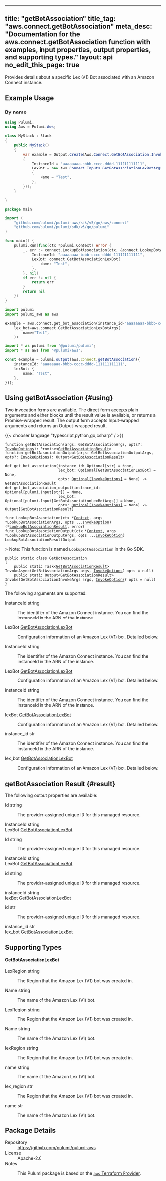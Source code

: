 
---
title: "getBotAssociation"
title_tag: "aws.connect.getBotAssociation"
meta_desc: "Documentation for the aws.connect.getBotAssociation function with examples, input properties, output properties, and supporting types."
layout: api
no_edit_this_page: true
---



<!-- WARNING: this file was generated by Pulumi Docs Generator. -->
<!-- Do not edit by hand unless you're certain you know what you are doing! -->

Provides details about a specific Lex (V1) Bot associated with an Amazon Connect instance.


<div><pulumi-examples>

## Example Usage

<div><pulumi-chooser type="language" options="typescript,python,go,csharp"></pulumi-chooser></div>


### By name


<div>
<pulumi-choosable type="language" values="csharp">

```csharp
using Pulumi;
using Aws = Pulumi.Aws;

class MyStack : Stack
{
    public MyStack()
    {
        var example = Output.Create(Aws.Connect.GetBotAssociation.InvokeAsync(new Aws.Connect.GetBotAssociationArgs
        {
            InstanceId = "aaaaaaaa-bbbb-cccc-dddd-111111111111",
            LexBot = new Aws.Connect.Inputs.GetBotAssociationLexBotArgs
            {
                Name = "Test",
            },
        }));
    }

}
```


</pulumi-choosable>
</div>


<div>
<pulumi-choosable type="language" values="go">

```go
package main

import (
	"github.com/pulumi/pulumi-aws/sdk/v5/go/aws/connect"
	"github.com/pulumi/pulumi/sdk/v3/go/pulumi"
)

func main() {
	pulumi.Run(func(ctx *pulumi.Context) error {
		_, err := connect.LookupBotAssociation(ctx, &connect.LookupBotAssociationArgs{
			InstanceId: "aaaaaaaa-bbbb-cccc-dddd-111111111111",
			LexBot: connect.GetBotAssociationLexBot{
				Name: "Test",
			},
		}, nil)
		if err != nil {
			return err
		}
		return nil
	})
}
```


</pulumi-choosable>
</div>


<div>
<pulumi-choosable type="language" values="python">

```python
import pulumi
import pulumi_aws as aws

example = aws.connect.get_bot_association(instance_id="aaaaaaaa-bbbb-cccc-dddd-111111111111",
    lex_bot=aws.connect.GetBotAssociationLexBotArgs(
        name="Test",
    ))
```


</pulumi-choosable>
</div>


<div>
<pulumi-choosable type="language" values="typescript">


```typescript
import * as pulumi from "@pulumi/pulumi";
import * as aws from "@pulumi/aws";

const example = pulumi.output(aws.connect.getBotAssociation({
    instanceId: "aaaaaaaa-bbbb-cccc-dddd-111111111111",
    lexBot: {
        name: "Test",
    },
}));
```


</pulumi-choosable>
</div>





</pulumi-examples></div>




## Using getBotAssociation {#using}

Two invocation forms are available. The direct form accepts plain
arguments and either blocks until the result value is available, or
returns a Promise-wrapped result. The output form accepts
Input-wrapped arguments and returns an Output-wrapped result.

{{< chooser language "typescript,python,go,csharp" / >}}


<div>
<pulumi-choosable type="language" values="javascript,typescript">
<div class="highlight"
><pre class="chroma"><code class="language-typescript" data-lang="typescript"
><span class="k">function </span>getBotAssociation<span class="p">(</span><span class="nx">args</span><span class="p">:</span> <span class="nx">GetBotAssociationArgs</span><span class="p">,</span> <span class="nx">opts</span><span class="p">?:</span> <span class="nx"><a href="/docs/reference/pkg/nodejs/pulumi/pulumi/#InvokeOptions">InvokeOptions</a></span><span class="p">): Promise&lt;<span class="nx"><a href="#result">GetBotAssociationResult</a></span>></span
><span class="k">
function </span>getBotAssociationOutput<span class="p">(</span><span class="nx">args</span><span class="p">:</span> <span class="nx">GetBotAssociationOutputArgs</span><span class="p">,</span> <span class="nx">opts</span><span class="p">?:</span> <span class="nx"><a href="/docs/reference/pkg/nodejs/pulumi/pulumi/#InvokeOptions">InvokeOptions</a></span><span class="p">): Output&lt;<span class="nx"><a href="#result">GetBotAssociationResult</a></span>></span
></code></pre></div>
</pulumi-choosable>
</div>


<div>
<pulumi-choosable type="language" values="python">
<div class="highlight"><pre class="chroma"><code class="language-python" data-lang="python"
><span class="k">def </span>get_bot_association<span class="p">(</span><span class="nx">instance_id</span><span class="p">:</span> <span class="nx">Optional[str]</span> = None<span class="p">,</span>
                        <span class="nx">lex_bot</span><span class="p">:</span> <span class="nx">Optional[GetBotAssociationLexBot]</span> = None<span class="p">,</span>
                        <span class="nx">opts</span><span class="p">:</span> <span class="nx"><a href="/docs/reference/pkg/python/pulumi/#pulumi.InvokeOptions">Optional[InvokeOptions]</a></span> = None<span class="p">) -&gt;</span> <span>GetBotAssociationResult</span
><span class="k">
def </span>get_bot_association_output<span class="p">(</span><span class="nx">instance_id</span><span class="p">:</span> <span class="nx">Optional[pulumi.Input[str]]</span> = None<span class="p">,</span>
                        <span class="nx">lex_bot</span><span class="p">:</span> <span class="nx">Optional[pulumi.Input[GetBotAssociationLexBotArgs]]</span> = None<span class="p">,</span>
                        <span class="nx">opts</span><span class="p">:</span> <span class="nx"><a href="/docs/reference/pkg/python/pulumi/#pulumi.InvokeOptions">Optional[InvokeOptions]</a></span> = None<span class="p">) -&gt;</span> <span>Output[GetBotAssociationResult]</span
></code></pre></div>
</pulumi-choosable>
</div>


<div>
<pulumi-choosable type="language" values="go">
<div class="highlight"><pre class="chroma"><code class="language-go" data-lang="go"
><span class="k">func </span>LookupBotAssociation<span class="p">(</span><span class="nx">ctx</span><span class="p"> *</span><span class="nx"><a href="https://pkg.go.dev/github.com/pulumi/pulumi/sdk/v3/go/pulumi?tab=doc#Context">Context</a></span><span class="p">,</span> <span class="nx">args</span><span class="p"> *</span><span class="nx">LookupBotAssociationArgs</span><span class="p">,</span> <span class="nx">opts</span><span class="p"> ...</span><span class="nx"><a href="https://pkg.go.dev/github.com/pulumi/pulumi/sdk/v3/go/pulumi?tab=doc#InvokeOption">InvokeOption</a></span><span class="p">) (*<span class="nx"><a href="#result">LookupBotAssociationResult</a></span>, error)</span
><span class="k">
func </span>LookupBotAssociationOutput<span class="p">(</span><span class="nx">ctx</span><span class="p"> *</span><span class="nx"><a href="https://pkg.go.dev/github.com/pulumi/pulumi/sdk/v3/go/pulumi?tab=doc#Context">Context</a></span><span class="p">,</span> <span class="nx">args</span><span class="p"> *</span><span class="nx">LookupBotAssociationOutputArgs</span><span class="p">,</span> <span class="nx">opts</span><span class="p"> ...</span><span class="nx"><a href="https://pkg.go.dev/github.com/pulumi/pulumi/sdk/v3/go/pulumi?tab=doc#InvokeOption">InvokeOption</a></span><span class="p">) LookupBotAssociationResultOutput</span
></code></pre></div>

&gt; Note: This function is named `LookupBotAssociation` in the Go SDK.

</pulumi-choosable>
</div>


<div>
<pulumi-choosable type="language" values="csharp">
<div class="highlight"><pre class="chroma"><code class="language-csharp" data-lang="csharp"><span class="k">public static class </span><span class="nx">GetBotAssociation </span><span class="p">
{</span><span class="k">
    public static </span>Task&lt;<span class="nx"><a href="#result">GetBotAssociationResult</a></span>> <span class="p">InvokeAsync(</span><span class="nx">GetBotAssociationArgs</span><span class="p"> </span><span class="nx">args<span class="p">,</span> <span class="nx"><a href="/docs/reference/pkg/dotnet/Pulumi/Pulumi.InvokeOptions.html">InvokeOptions</a></span><span class="p">? </span><span class="nx">opts = null<span class="p">)</span><span class="k">
    public static </span>Output&lt;<span class="nx"><a href="#result">GetBotAssociationResult</a></span>> <span class="p">Invoke(</span><span class="nx">GetBotAssociationInvokeArgs</span><span class="p"> </span><span class="nx">args<span class="p">,</span> <span class="nx"><a href="/docs/reference/pkg/dotnet/Pulumi/Pulumi.InvokeOptions.html">InvokeOptions</a></span><span class="p">? </span><span class="nx">opts = null<span class="p">)</span><span class="p">
}</span></code></pre></div>
</pulumi-choosable>
</div>



The following arguments are supported:


<div>
<pulumi-choosable type="language" values="csharp">
<dl class="resources-properties"><dt class="property-required"
            title="Required">
        <span id="instanceid_csharp">
<a data-swiftype-name="resource-property" data-swiftype-type="text" href="#instanceid_csharp" style="color: inherit; text-decoration: inherit;">Instance<wbr>Id</a>
</span>
        <span class="property-indicator"></span>
        <span class="property-type">string</span>
    </dt>
    <dd><p>The identifier of the Amazon Connect instance. You can find the instanceId in the ARN of the instance.</p>
</dd><dt class="property-required"
            title="Required">
        <span id="lexbot_csharp">
<a data-swiftype-name="resource-property" data-swiftype-type="text" href="#lexbot_csharp" style="color: inherit; text-decoration: inherit;">Lex<wbr>Bot</a>
</span>
        <span class="property-indicator"></span>
        <span class="property-type"><a href="#getbotassociationlexbot">Get<wbr>Bot<wbr>Association<wbr>Lex<wbr>Bot</a></span>
    </dt>
    <dd><p>Configuration information of an Amazon Lex (V1) bot. Detailed below.</p>
</dd></dl>
</pulumi-choosable>
</div>

<div>
<pulumi-choosable type="language" values="go">
<dl class="resources-properties"><dt class="property-required"
            title="Required">
        <span id="instanceid_go">
<a data-swiftype-name="resource-property" data-swiftype-type="text" href="#instanceid_go" style="color: inherit; text-decoration: inherit;">Instance<wbr>Id</a>
</span>
        <span class="property-indicator"></span>
        <span class="property-type">string</span>
    </dt>
    <dd><p>The identifier of the Amazon Connect instance. You can find the instanceId in the ARN of the instance.</p>
</dd><dt class="property-required"
            title="Required">
        <span id="lexbot_go">
<a data-swiftype-name="resource-property" data-swiftype-type="text" href="#lexbot_go" style="color: inherit; text-decoration: inherit;">Lex<wbr>Bot</a>
</span>
        <span class="property-indicator"></span>
        <span class="property-type"><a href="#getbotassociationlexbot">Get<wbr>Bot<wbr>Association<wbr>Lex<wbr>Bot</a></span>
    </dt>
    <dd><p>Configuration information of an Amazon Lex (V1) bot. Detailed below.</p>
</dd></dl>
</pulumi-choosable>
</div>

<div>
<pulumi-choosable type="language" values="nodejs">
<dl class="resources-properties"><dt class="property-required"
            title="Required">
        <span id="instanceid_nodejs">
<a data-swiftype-name="resource-property" data-swiftype-type="text" href="#instanceid_nodejs" style="color: inherit; text-decoration: inherit;">instance<wbr>Id</a>
</span>
        <span class="property-indicator"></span>
        <span class="property-type">string</span>
    </dt>
    <dd><p>The identifier of the Amazon Connect instance. You can find the instanceId in the ARN of the instance.</p>
</dd><dt class="property-required"
            title="Required">
        <span id="lexbot_nodejs">
<a data-swiftype-name="resource-property" data-swiftype-type="text" href="#lexbot_nodejs" style="color: inherit; text-decoration: inherit;">lex<wbr>Bot</a>
</span>
        <span class="property-indicator"></span>
        <span class="property-type"><a href="#getbotassociationlexbot">Get<wbr>Bot<wbr>Association<wbr>Lex<wbr>Bot</a></span>
    </dt>
    <dd><p>Configuration information of an Amazon Lex (V1) bot. Detailed below.</p>
</dd></dl>
</pulumi-choosable>
</div>

<div>
<pulumi-choosable type="language" values="python">
<dl class="resources-properties"><dt class="property-required"
            title="Required">
        <span id="instance_id_python">
<a data-swiftype-name="resource-property" data-swiftype-type="text" href="#instance_id_python" style="color: inherit; text-decoration: inherit;">instance_<wbr>id</a>
</span>
        <span class="property-indicator"></span>
        <span class="property-type">str</span>
    </dt>
    <dd><p>The identifier of the Amazon Connect instance. You can find the instanceId in the ARN of the instance.</p>
</dd><dt class="property-required"
            title="Required">
        <span id="lex_bot_python">
<a data-swiftype-name="resource-property" data-swiftype-type="text" href="#lex_bot_python" style="color: inherit; text-decoration: inherit;">lex_<wbr>bot</a>
</span>
        <span class="property-indicator"></span>
        <span class="property-type"><a href="#getbotassociationlexbot">Get<wbr>Bot<wbr>Association<wbr>Lex<wbr>Bot</a></span>
    </dt>
    <dd><p>Configuration information of an Amazon Lex (V1) bot. Detailed below.</p>
</dd></dl>
</pulumi-choosable>
</div>




## getBotAssociation Result {#result}

The following output properties are available:



<div>
<pulumi-choosable type="language" values="csharp">
<dl class="resources-properties"><dt class="property-"
            title="">
        <span id="id_csharp">
<a data-swiftype-name="resource-property" data-swiftype-type="text" href="#id_csharp" style="color: inherit; text-decoration: inherit;">Id</a>
</span>
        <span class="property-indicator"></span>
        <span class="property-type">string</span>
    </dt>
    <dd><p>The provider-assigned unique ID for this managed resource.</p>
</dd><dt class="property-"
            title="">
        <span id="instanceid_csharp">
<a data-swiftype-name="resource-property" data-swiftype-type="text" href="#instanceid_csharp" style="color: inherit; text-decoration: inherit;">Instance<wbr>Id</a>
</span>
        <span class="property-indicator"></span>
        <span class="property-type">string</span>
    </dt>
    <dd></dd><dt class="property-"
            title="">
        <span id="lexbot_csharp">
<a data-swiftype-name="resource-property" data-swiftype-type="text" href="#lexbot_csharp" style="color: inherit; text-decoration: inherit;">Lex<wbr>Bot</a>
</span>
        <span class="property-indicator"></span>
        <span class="property-type"><a href="#getbotassociationlexbot">Get<wbr>Bot<wbr>Association<wbr>Lex<wbr>Bot</a></span>
    </dt>
    <dd></dd></dl>
</pulumi-choosable>
</div>

<div>
<pulumi-choosable type="language" values="go">
<dl class="resources-properties"><dt class="property-"
            title="">
        <span id="id_go">
<a data-swiftype-name="resource-property" data-swiftype-type="text" href="#id_go" style="color: inherit; text-decoration: inherit;">Id</a>
</span>
        <span class="property-indicator"></span>
        <span class="property-type">string</span>
    </dt>
    <dd><p>The provider-assigned unique ID for this managed resource.</p>
</dd><dt class="property-"
            title="">
        <span id="instanceid_go">
<a data-swiftype-name="resource-property" data-swiftype-type="text" href="#instanceid_go" style="color: inherit; text-decoration: inherit;">Instance<wbr>Id</a>
</span>
        <span class="property-indicator"></span>
        <span class="property-type">string</span>
    </dt>
    <dd></dd><dt class="property-"
            title="">
        <span id="lexbot_go">
<a data-swiftype-name="resource-property" data-swiftype-type="text" href="#lexbot_go" style="color: inherit; text-decoration: inherit;">Lex<wbr>Bot</a>
</span>
        <span class="property-indicator"></span>
        <span class="property-type"><a href="#getbotassociationlexbot">Get<wbr>Bot<wbr>Association<wbr>Lex<wbr>Bot</a></span>
    </dt>
    <dd></dd></dl>
</pulumi-choosable>
</div>

<div>
<pulumi-choosable type="language" values="nodejs">
<dl class="resources-properties"><dt class="property-"
            title="">
        <span id="id_nodejs">
<a data-swiftype-name="resource-property" data-swiftype-type="text" href="#id_nodejs" style="color: inherit; text-decoration: inherit;">id</a>
</span>
        <span class="property-indicator"></span>
        <span class="property-type">string</span>
    </dt>
    <dd><p>The provider-assigned unique ID for this managed resource.</p>
</dd><dt class="property-"
            title="">
        <span id="instanceid_nodejs">
<a data-swiftype-name="resource-property" data-swiftype-type="text" href="#instanceid_nodejs" style="color: inherit; text-decoration: inherit;">instance<wbr>Id</a>
</span>
        <span class="property-indicator"></span>
        <span class="property-type">string</span>
    </dt>
    <dd></dd><dt class="property-"
            title="">
        <span id="lexbot_nodejs">
<a data-swiftype-name="resource-property" data-swiftype-type="text" href="#lexbot_nodejs" style="color: inherit; text-decoration: inherit;">lex<wbr>Bot</a>
</span>
        <span class="property-indicator"></span>
        <span class="property-type"><a href="#getbotassociationlexbot">Get<wbr>Bot<wbr>Association<wbr>Lex<wbr>Bot</a></span>
    </dt>
    <dd></dd></dl>
</pulumi-choosable>
</div>

<div>
<pulumi-choosable type="language" values="python">
<dl class="resources-properties"><dt class="property-"
            title="">
        <span id="id_python">
<a data-swiftype-name="resource-property" data-swiftype-type="text" href="#id_python" style="color: inherit; text-decoration: inherit;">id</a>
</span>
        <span class="property-indicator"></span>
        <span class="property-type">str</span>
    </dt>
    <dd><p>The provider-assigned unique ID for this managed resource.</p>
</dd><dt class="property-"
            title="">
        <span id="instance_id_python">
<a data-swiftype-name="resource-property" data-swiftype-type="text" href="#instance_id_python" style="color: inherit; text-decoration: inherit;">instance_<wbr>id</a>
</span>
        <span class="property-indicator"></span>
        <span class="property-type">str</span>
    </dt>
    <dd></dd><dt class="property-"
            title="">
        <span id="lex_bot_python">
<a data-swiftype-name="resource-property" data-swiftype-type="text" href="#lex_bot_python" style="color: inherit; text-decoration: inherit;">lex_<wbr>bot</a>
</span>
        <span class="property-indicator"></span>
        <span class="property-type"><a href="#getbotassociationlexbot">Get<wbr>Bot<wbr>Association<wbr>Lex<wbr>Bot</a></span>
    </dt>
    <dd></dd></dl>
</pulumi-choosable>
</div>




## Supporting Types


<h4 id="getbotassociationlexbot">Get<wbr>Bot<wbr>Association<wbr>Lex<wbr>Bot</h4>



<div>
<pulumi-choosable type="language" values="csharp">
<dl class="resources-properties"><dt class="property-required"
            title="Required">
        <span id="lexregion_csharp">
<a data-swiftype-name="resource-property" data-swiftype-type="text" href="#lexregion_csharp" style="color: inherit; text-decoration: inherit;">Lex<wbr>Region</a>
</span>
        <span class="property-indicator"></span>
        <span class="property-type">string</span>
    </dt>
    <dd><p>The Region that the Amazon Lex (V1) bot was created in.</p>
</dd><dt class="property-required"
            title="Required">
        <span id="name_csharp">
<a data-swiftype-name="resource-property" data-swiftype-type="text" href="#name_csharp" style="color: inherit; text-decoration: inherit;">Name</a>
</span>
        <span class="property-indicator"></span>
        <span class="property-type">string</span>
    </dt>
    <dd><p>The name of the Amazon Lex (V1) bot.</p>
</dd></dl>
</pulumi-choosable>
</div>

<div>
<pulumi-choosable type="language" values="go">
<dl class="resources-properties"><dt class="property-required"
            title="Required">
        <span id="lexregion_go">
<a data-swiftype-name="resource-property" data-swiftype-type="text" href="#lexregion_go" style="color: inherit; text-decoration: inherit;">Lex<wbr>Region</a>
</span>
        <span class="property-indicator"></span>
        <span class="property-type">string</span>
    </dt>
    <dd><p>The Region that the Amazon Lex (V1) bot was created in.</p>
</dd><dt class="property-required"
            title="Required">
        <span id="name_go">
<a data-swiftype-name="resource-property" data-swiftype-type="text" href="#name_go" style="color: inherit; text-decoration: inherit;">Name</a>
</span>
        <span class="property-indicator"></span>
        <span class="property-type">string</span>
    </dt>
    <dd><p>The name of the Amazon Lex (V1) bot.</p>
</dd></dl>
</pulumi-choosable>
</div>

<div>
<pulumi-choosable type="language" values="nodejs">
<dl class="resources-properties"><dt class="property-required"
            title="Required">
        <span id="lexregion_nodejs">
<a data-swiftype-name="resource-property" data-swiftype-type="text" href="#lexregion_nodejs" style="color: inherit; text-decoration: inherit;">lex<wbr>Region</a>
</span>
        <span class="property-indicator"></span>
        <span class="property-type">string</span>
    </dt>
    <dd><p>The Region that the Amazon Lex (V1) bot was created in.</p>
</dd><dt class="property-required"
            title="Required">
        <span id="name_nodejs">
<a data-swiftype-name="resource-property" data-swiftype-type="text" href="#name_nodejs" style="color: inherit; text-decoration: inherit;">name</a>
</span>
        <span class="property-indicator"></span>
        <span class="property-type">string</span>
    </dt>
    <dd><p>The name of the Amazon Lex (V1) bot.</p>
</dd></dl>
</pulumi-choosable>
</div>

<div>
<pulumi-choosable type="language" values="python">
<dl class="resources-properties"><dt class="property-required"
            title="Required">
        <span id="lex_region_python">
<a data-swiftype-name="resource-property" data-swiftype-type="text" href="#lex_region_python" style="color: inherit; text-decoration: inherit;">lex_<wbr>region</a>
</span>
        <span class="property-indicator"></span>
        <span class="property-type">str</span>
    </dt>
    <dd><p>The Region that the Amazon Lex (V1) bot was created in.</p>
</dd><dt class="property-required"
            title="Required">
        <span id="name_python">
<a data-swiftype-name="resource-property" data-swiftype-type="text" href="#name_python" style="color: inherit; text-decoration: inherit;">name</a>
</span>
        <span class="property-indicator"></span>
        <span class="property-type">str</span>
    </dt>
    <dd><p>The name of the Amazon Lex (V1) bot.</p>
</dd></dl>
</pulumi-choosable>
</div>





<h2 id="package-details">Package Details</h2>
<dl class="package-details">
	<dt>Repository</dt>
	<dd><a href="https://github.com/pulumi/pulumi-aws">https://github.com/pulumi/pulumi-aws</a></dd>
	<dt>License</dt>
	<dd>Apache-2.0</dd>
	<dt>Notes</dt>
	<dd><p>This Pulumi package is based on the <a href="https://github.com/hashicorp/terraform-provider-aws"><code>aws</code> Terraform Provider</a>.</p>
</dd>
</dl>

